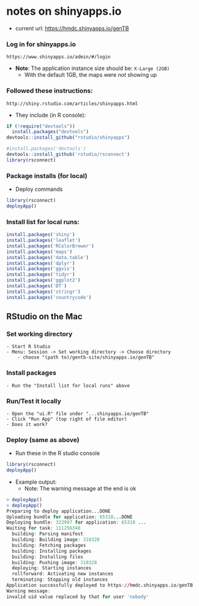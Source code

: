 # notes on shinyapps.io

- current url: https://hmdc.shinyapps.io/genTB

### Log in for shinyapps.io
```
https://www.shinyapps.io/admin/#/login
```

- **Note**: The application instance size should be: ```X-Large (2GB)```
  - With the default 1GB, the maps were *not* showing up


### Followed these instructions:
```
http://shiny.rstudio.com/articles/shinyapps.html
```

- They include (in R console):
```R
if (!require("devtools"))
  install.packages("devtools")
devtools::install_github("rstudio/shinyapps")

#install.packages('devtools')
devtools::install_github('rstudio/rsconnect')
library(rsconnect)
```


### Package installs (for local)


- Deploy commands

```R
library(rsconnect)
deployApp()
```

### Install list for local runs:

```R
install.packages('shiny')
install.packages('leaflet')
install.packages('RColorBrewer')
install.packages('maps')
install.packages('data.table')
install.packages('dplyr')
install.packages('ggvis')
install.packages('tidyr')
install.packages('ggplot2')
install.packages('DT')
install.packages('stringr')
install.packages('countrycode')
```

## RStudio on the Mac

### Set working directory
    - Start R Studio
    - Menu: Session -> Set working directory -> Choose directory
        - choose "(path to)/gentb-site/shinyapps.io/genTB"
### Install packages
    - Run the "Install list for local runs" above

### Run/Test it locally
    - Open the "ui.R" file under "...shinyapps.io/genTB"
    - Click "Run App" (top right of file editor)
    - Does it work?

### Deploy (same as above)

- Run these in the R studio console

```R
library(rsconnect)
deployApp()
```

- Example output:
    - Note: The warning message at the end is ok

```R
> deployApp()
> deployApp()
Preparing to deploy application...DONE
Uploading bundle for application: 65318...DONE
Deploying bundle: 323997 for application: 65318 ...
Waiting for task: 111256348
  building: Parsing manifest
  building: Building image: 318328
  building: Fetching packages
  building: Installing packages
  building: Installing files
  building: Pushing image: 318328
  deploying: Starting instances
  rollforward: Activating new instances
  terminating: Stopping old instances
Application successfully deployed to https://hmdc.shinyapps.io/genTB
Warning message:
invalid uid value replaced by that for user 'nobody'
```
